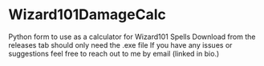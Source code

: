 # Wizard101DamageCalc
Python form to use as a calculator for Wizard101 Spells
Download from the releases tab should only need the .exe file
If you have any issues or suggestions feel free to reach out to me by email (linked in bio.)
